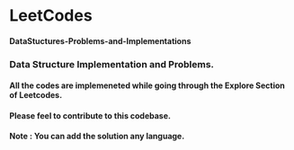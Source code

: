 # LeetCodes
#### DataStuctures-Problems-and-Implementations

### Data Structure Implementation and Problems.
#### All the codes are implemeneted while going through the Explore Section of Leetcodes.
#### Please feel to contribute to this codebase.

#### Note : You can add the solution any language.
